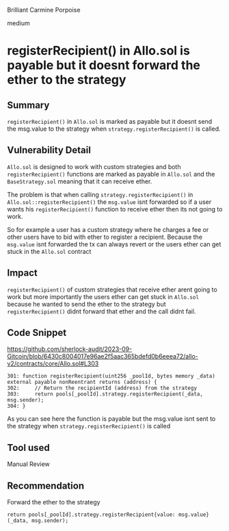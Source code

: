 Brilliant Carmine Porpoise

medium

# registerRecipient() in Allo.sol is payable but it doesnt forward the ether to the strategy
## Summary

`registerRecipient()` in `Allo.sol` is marked as payable but it doesnt send the msg.value to the strategy when `strategy.registerRecipient()` is called.

## Vulnerability Detail

`Allo.sol` is designed to work with custom strategies and both `registerRecipient()` functions are marked as payable in `Allo.sol` and the `BaseStrategy.sol` meaning that it can receive ether. 

The problem is that when calling `strategy.registerRecipient()` in `Allo.sol::registerRecipient()` the `msg.value` isnt forwarded so if a user wants his `registerRecipient()` function to receive ether then its not going to work. 

So for example a user has a custom strategy where he charges a fee or other users have to bid with ether to register a recipient. Because the `msg.value` isnt forwarded the tx can always revert or the users ether can get stuck in the `Allo.sol` contract

## Impact

`registerRecipient()` of custom strategies that receive ether arent going to work but more importantly the users ether can get stuck in `Allo.sol` because he wanted to send the ether to the strategy but `registerRecipient()` didnt forward that ether and the call didnt fail.

## Code Snippet

https://github.com/sherlock-audit/2023-09-Gitcoin/blob/6430c8004017e96ae2f5aac365bdefd0b6eeea72/allo-v2/contracts/core/Allo.sol#L303

```solidity
301: function registerRecipient(uint256 _poolId, bytes memory _data) external payable nonReentrant returns (address) {
302:     // Return the recipientId (address) from the strategy
303:     return pools[_poolId].strategy.registerRecipient(_data, msg.sender);
304: }

```

As you can see here the function is payable but the msg.value isnt sent to the strategy when `strategy.registerRecipient()` is called

## Tool used

Manual Review

## Recommendation

Forward the ether to the strategy

```solidity
return pools[_poolId].strategy.registerRecipient{value: msg.value}(_data, msg.sender); 
```
